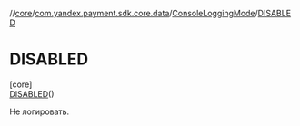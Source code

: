 //[core](../../../../index.md)/[com.yandex.payment.sdk.core.data](../../index.md)/[ConsoleLoggingMode](../index.md)/[DISABLED](index.md)

# DISABLED

[core]\
[DISABLED](index.md)()

Не логировать.
